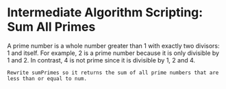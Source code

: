 # Intermediate Algorithm Scripting: Sum All Primes

A prime number is a whole number greater than 1 with exactly two divisors: 1 and itself. For example, 2 is a prime number because it is only divisible by 1 and 2. In contrast, 4 is not prime since it is divisible by 1, 2 and 4.

    Rewrite sumPrimes so it returns the sum of all prime numbers that are less than or equal to num.
